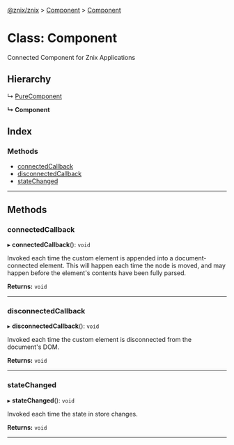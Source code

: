 [@znix/znix](../README.md) > [Component](../modules/component.md) > [Component](../classes/component.component-1.md)

# Class: Component

Connected Component for Znix Applications

## Hierarchy

↳  [PureComponent](purecomponent.purecomponent-1.md)

**↳ Component**

## Index

### Methods

* [connectedCallback](component.component-1.md#connectedcallback)
* [disconnectedCallback](component.component-1.md#disconnectedcallback)
* [stateChanged](component.component-1.md#statechanged)

---

## Methods

<a id="connectedcallback"></a>

###  connectedCallback

▸ **connectedCallback**(): `void`

Invoked each time the custom element is appended into a document-connected element. This will happen each time the node is moved, and may happen before the element's contents have been fully parsed.

**Returns:** `void`

___
<a id="disconnectedcallback"></a>

###  disconnectedCallback

▸ **disconnectedCallback**(): `void`

Invoked each time the custom element is disconnected from the document's DOM.

**Returns:** `void`

___
<a id="statechanged"></a>

###  stateChanged

▸ **stateChanged**(): `void`

Invoked each time the state in store changes.

**Returns:** `void`

___

